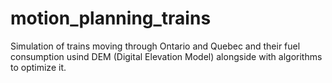# motion_planning_trains
Simulation of trains moving through Ontario and Quebec and their fuel consumption usind DEM (Digital Elevation Model) alongside with algorithms to optimize it.
